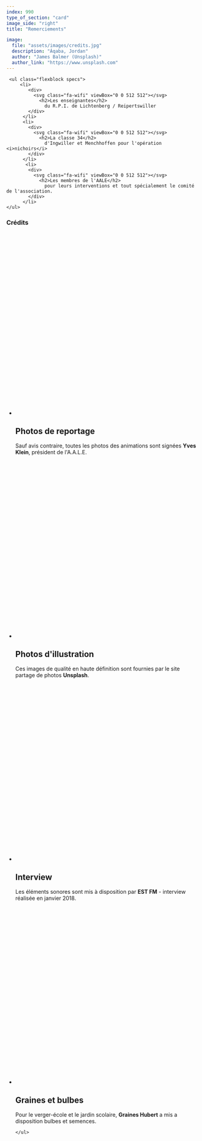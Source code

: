```yaml
---
index: 990
type_of_section: "card"
image_side: "right"
title: "Remerciements"

image:
  file: "assets/images/credits.jpg"
  description: "Áqaba, Jordan"
  author: "James Balmer (Unsplash)"
  author_link: "https://www.unsplash.com"
---
```

  <div class="wrap">

     <ul class="flexblock specs">
         <li>
            <div>
              <svg class="fa-wifi" viewBox="0 0 512 512"></svg>
                <h2>Les enseignantes</h2>
                  du R.P.I. de Lichtenberg / Reipertswiller
            </div>
          </li>
          <li>
            <div>
              <svg class="fa-wifi" viewBox="0 0 512 512"></svg>
                <h2>La classe 34</h2>
                  d'Ingwiller et Menchhoffen pour l'opération <i>nichoirs</i>
            </div>
          </li>
           <li>
            <div>
              <svg class="fa-wifi" viewBox="0 0 512 512"></svg>
                <h2>Les membres de l'AALE</h2>
                  pour leurs interventions et tout spécialement le comité de l'association.
            </div>
          </li>
    </ul>
   <h3>Crédits</h3>
     <ul class="flexblock specs">
         <li>
            <div>
              <svg class="fa-wifi" viewBox="0 0 512 512"></svg>
                <h2>Photos de reportage</h2>
                  Sauf avis contraire, toutes les photos des animations sont signées <b>Yves Klein</b>, président de l'A.A.L.E.
            </div>
          </li>
          <li>
            <div>
              <svg class="fa-wifi" viewBox="0 0 512 512"></svg>
                <h2>Photos d'illustration</h2>
                  Ces images de qualité en haute définition sont fournies par le site partage de photos <b>Unsplash</b>.
            </div>
          </li>
          <li>
            <div>
              <svg class="fa-wifi" viewBox="0 0 512 512"></svg>
                <h2>Interview</h2>
                 Les éléments sonores sont mis à disposition par <b>EST FM</b> - interview réalisée en janvier 2018.
            </div>
          </li>
         <li>
            <div>
              <svg class="fa-wifi" viewBox="0 0 512 512"></svg>
                <h2>Graines et bulbes</h2>
                  Pour le verger-école et le jardin scolaire, <b>Graines Hubert</b> a mis a disposition bulbes et semences.
            </div>
          </li>
        

    </ul>      
  </div>


   
      